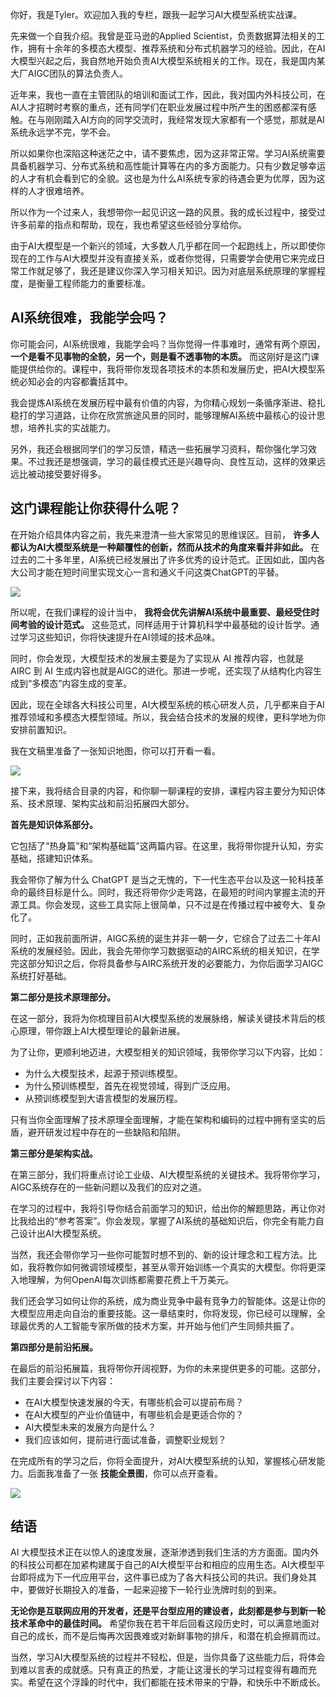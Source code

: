 你好，我是Tyler。欢迎加入我的专栏，跟我一起学习AI大模型系统实战课。

先来做一个自我介绍。我曾是亚马逊的Applied Scientist，负责数据算法相关的工作，拥有十余年的多模态大模型、推荐系统和分布式机器学习的经验。因此，在AI大模型兴起之后，我自然地开始负责AI大模型系统相关的工作。现在，我是国内某大厂AIGC团队的算法负责人。

近年来，我也一直在主管团队的培训和面试工作，因此，我对国内外科技公司，在AI人才招聘时考察的重点，还有同学们在职业发展过程中所产生的困惑都深有感触。在与刚刚踏入AI方向的同学交流时，我经常发现大家都有一个感觉，那就是AI系统永远学不完，学不会。

所以如果你也深陷这种迷茫之中，请不要焦虑，因为这非常正常。学习AI系统需要具备机器学习、分布式系统和高性能计算等在内的多方面能力。只有少数足够幸运的人才有机会看到它的全貌。这也是为什么AI系统专家的待遇会更为优厚，因为这样的人才很难培养。

所以作为一个过来人，我想带你一起见识这一路的风景。我的成长过程中，接受过许多前辈的指点和帮助，现在，我也希望这些经验分享给你。

由于AI大模型是一个新兴的领域，大多数人几乎都在同一个起跑线上，所以即使你现在的工作与AI大模型并没有直接关系，或者你觉得，只需要学会使用它来完成日常工作就足够了，我还是建议你深入学习相关知识。因为对底层系统原理的掌握程度，是衡量工程师能力的重要标准。

## AI系统很难，我能学会吗？

你可能会问，AI系统很难，我能学会吗？当你觉得一件事难时，通常有两个原因， **一个是看不见事物的全貌，另一个，则是看不透事物的本质。** 而这刚好是这门课能提供给你的。课程中，我将带你发现各项技术的本质和发展历史，把AI大模型系统必知必会的内容都囊括其中。

我会提炼AI系统在发展历程中最有价值的内容，为你精心规划一条循序渐进、稳扎稳打的学习道路，让你在欣赏旅途风景的同时，能够理解AI系统中最核心的设计思想，培养扎实的实战能力。

另外，我还会根据同学们的学习反馈，精选一些拓展学习资料，帮你强化学习效果。不过我还是想强调，学习的最佳模式还是兴趣导向、良性互动，这样的效果远远比被动接受要好得多。

## 这门课程能让你获得什么呢？

在开始介绍具体内容之前，我先来澄清一些大家常见的思维误区。目前， **许多人都认为AI大模型系统是一种颠覆性的创新，然而从技术的角度来看并非如此。** 在过去的二十多年里，AI系统已经发展出了许多优秀的设计范式。正因如此，国内各大公司才能在短时间里实现文心一言和通义千问这类ChatGPT的平替。

![](https://static001.geekbang.org/resource/image/b0/9f/b031006f5f880356af9cee14ff37b99f.png?wh=2560x485)

所以呢，在我们课程的设计当中， **我将会优先讲解AI系统中最重要、最经受住时间考验的设计范式。** 这些范式，同样适用于计算机科学中最基础的设计哲学。通过学习这些知识，你将快速提升在AI领域的技术品味。

同时，你会发现，大模型技术的发展主要是为了实现从 AI 推荐内容，也就是 AIRC 到 AI 生成内容也就是AIGC的进化。那进一步呢，还实现了从结构化内容生成到“多模态”内容生成的变革。

因此，现在全球各大科技公司里，AI大模型系统的核心研发人员，几乎都来自于AI推荐领域和多模态大模型领域。所以，我会结合技术的发展的规律，更科学地为你安排前置知识。

我在文稿里准备了一张知识地图，你可以打开看一看。

![](https://static001.geekbang.org/resource/image/05/a0/05c97c52455ba6dd9ffa05532ed297a0.jpg?wh=5000x2308)

接下来，我将结合目录的内容，和你聊一聊课程的安排，课程内容主要分为知识体系、技术原理、架构实战和前沿拓展四大部分。

**首先是知识体系部分。**

它包括了“热身篇”和“架构基础篇”这两篇内容。在这里，我将带你提升认知，夯实基础，搭建知识体系。

我会带你了解为什么 ChatGPT 是当之无愧的，下一代生态平台以及这一轮科技革命的最终目标是什么。同时，我还将带你少走弯路，在最短的时间内掌握主流的开源工具。你会发现，这些工具实际上很简单，只不过是在传播过程中被夸大、复杂化了。

同时，正如我前面所讲，AIGC系统的诞生并非一朝一夕，它综合了过去二十年AI系统的发展经验。因此，我会先带你学习数据驱动的AIRC系统的相关知识，在学完这部分知识之后，你将具备参与AIRC系统开发的必要能力，为你后面学习AIGC系统打好基础。

**第二部分是技术原理部分。**

在这一部分，我将为你梳理目前AI大模型系统的发展脉络，解读关键技术背后的核心原理，带你跟上AI大模型理论的最新进展。

为了让你，更顺利地迈进，大模型相关的知识领域，我带你学习以下内容，比如：

- 为什么大模型技术，起源于预训练模型。
- 为什么预训练模型，首先在视觉领域，得到广泛应用。
- 从预训练模型到大语言模型的发展历程。

只有当你全面理解了技术原理全面理解，才能在架构和编码的过程中拥有坚实的后盾，避开研发过程中存在的一些缺陷和陷阱。

**第三部分是架构实战。**

在第三部分，我们将重点讨论工业级、AI大模型系统的关键技术。我将带你学习，AIGC系统存在的一些新问题以及我们的应对之道。

在学习的过程中，我将引导你结合前面学习的知识，给出你的解题思路，再让你对比我给出的“参考答案”。你会发现，掌握了AI系统的基础知识后，你完全有能力自己设计出AI大模型系统。

当然，我还会带你学习一些你可能暂时想不到的、新的设计理念和工程方法。比如，我将教你如何微调领域模型，甚至从零开始训练一个真实的大模型。你将更深入地理解，为何OpenAI每次训练都需要花费上千万美元。

我们还会学习如何让你的系统，成为商业竞争中最有竞争力的智能体。这是让你的大模型应用走向自治的重要技能。这一章结束时，你将发现，你已经可以理解，全球最优秀的人工智能专家所做的技术方案，并开始与他们产生同频共振了。

**第四部分是前沿拓展。**

在最后的前沿拓展篇，我将带你开阔视野，为你的未来提供更多的可能。这部分，我们主要会探讨以下内容：

- 在AI大模型快速发展的今天，有哪些机会可以提前布局？
- 在AI大模型的产业价值链中，有哪些机会是更适合你的？
- AI大模型未来的发展方向是什么？
- 我们应该如何，提前进行面试准备，调整职业规划？

在完成所有的学习之后，你将全面提升，对AI大模型系统的认知，掌握核心研发能力。后面我准备了一张 **技能全景图**，你可以点开查看。

![](https://static001.geekbang.org/resource/image/3e/d7/3ebdbf8d1ba4d4df425fd2fc697973d7.jpg?wh=5000x6115)

## 结语

AI 大模型技术正在以惊人的速度发展，逐渐渗透到我们生活的方方面面。国内外的科技公司都在加紧构建属于自己的AI大模型平台和相应的应用生态。AI大模型平台即将成为下一代应用平台，这件事已成为了各大科技公司的共识。我们身处其中，要做好长期投入的准备，一起来迎接下一轮行业洗牌时刻的到来。

**无论你是互联网应用的开发者，还是平台型应用的建设者，此刻都是参与到新一轮技术革命中的最佳时间。** 希望你我在若干年后回看这段历史时，可以满意地面对自己的成长，而不是后悔再次因畏难或对新鲜事物的排斥，和潜在机会擦肩而过。

当然，学习AI大模型系统的过程并不轻松，但是，当你具备了这些能力后，将体会到难以言表的成就感。只有真正的热爱，才能让这漫长的学习过程变得有趣而充实。希望在这个浮躁的时代中，我们都能在技术带来的宁静，和快乐中不断成长。